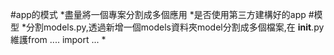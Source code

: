 
#app的模式
    *盡量將一個專案分割成多個應用
    *是否使用第三方建構好的app
#模型
    *分割models.py,透過新增一個models資料夾model分割成多個檔案,在 __init__.py 維護from .... import ...
    *
